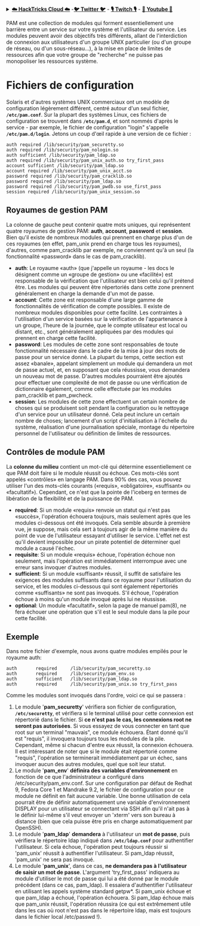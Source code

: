 <details>

<summary><a href="https://cloud.hacktricks.xyz/pentesting-cloud/pentesting-cloud-methodology"><strong>☁️ HackTricks Cloud ☁️</strong></a> -<a href="https://twitter.com/hacktricks_live"><strong>🐦 Twitter 🐦</strong></a> - <a href="https://www.twitch.tv/hacktricks_live/schedule"><strong>🎙️ Twitch 🎙️</strong></a> - <a href="https://www.youtube.com/@hacktricks_LIVE"><strong>🎥 Youtube 🎥</strong></a></summary>

- Travaillez-vous dans une entreprise de cybersécurité ? Voulez-vous voir votre entreprise annoncée dans HackTricks ? ou voulez-vous avoir accès à la dernière version de PEASS ou télécharger HackTricks en PDF ? Consultez les [**PLANS D'ABONNEMENT**](https://github.com/sponsors/carlospolop) !

- Découvrez [**The PEASS Family**](https://opensea.io/collection/the-peass-family), notre collection exclusive de [**NFTs**](https://opensea.io/collection/the-peass-family)

- Obtenez le [**swag officiel PEASS & HackTricks**](https://peass.creator-spring.com)

- **Rejoignez le** [**💬**](https://emojipedia.org/speech-balloon/) [**groupe Discord**](https://discord.gg/hRep4RUj7f) ou le [**groupe telegram**](https://t.me/peass) ou **suivez** moi sur **Twitter** [**🐦**](https://github.com/carlospolop/hacktricks/tree/7af18b62b3bdc423e11444677a6a73d4043511e9/\[https:/emojipedia.org/bird/README.md)[**@carlospolopm**](https://twitter.com/hacktricks_live)**.**

- **Partagez vos astuces de piratage en soumettant des PR au [repo hacktricks](https://github.com/carlospolop/hacktricks) et au [repo hacktricks-cloud](https://github.com/carlospolop/hacktricks-cloud)**.

</details>


PAM est une collection de modules qui forment essentiellement une barrière entre un service sur votre système et l'utilisateur du service. Les modules peuvent avoir des objectifs très différents, allant de l'interdiction de connexion aux utilisateurs d'un groupe UNIX particulier \(ou d'un groupe de réseau, ou d'un sous-réseau...\), à la mise en place de limites de ressources afin que votre groupe de "recherche" ne puisse pas monopoliser les ressources système.

# Fichiers de configuration

Solaris et d'autres systèmes UNIX commerciaux ont un modèle de configuration légèrement différent, centré autour d'un seul fichier, **`/etc/pam.conf`**. Sur la plupart des systèmes Linux, ces fichiers de configuration se trouvent dans **`/etc/pam.d`**, et sont nommés d'après le service - par exemple, le fichier de configuration "login" s'appelle **`/etc/pam.d/login`**. Jetons un coup d'œil rapide à une version de ce fichier :
```text
auth required /lib/security/pam_securetty.so
auth required /lib/security/pam_nologin.so
auth sufficient /lib/security/pam_ldap.so
auth required /lib/security/pam_unix_auth.so try_first_pass
account sufficient /lib/security/pam_ldap.so
account required /lib/security/pam_unix_acct.so
password required /lib/security/pam_cracklib.so
password required /lib/security/pam_ldap.so
password required /lib/security/pam_pwdb.so use_first_pass
session required /lib/security/pam_unix_session.so
```
## **Royaumes de gestion PAM**

La colonne de gauche peut contenir quatre mots uniques, qui représentent quatre royaumes de gestion PAM: **auth**, **account**, **password** et **session**. Bien qu'il existe de nombreux modules qui prennent en charge plus d'un de ces royaumes \(en effet, pam\_unix prend en charge tous les royaumes\), d'autres, comme pam\_cracklib par exemple, ne conviennent qu'à un seul \(la fonctionnalité «password» dans le cas de pam\_cracklib\).

* **auth**: Le royaume «auth» \(que j'appelle un royaume - les docs le désignent comme un «groupe de gestion» ou une «facilité»\) est responsable de la vérification que l'utilisateur est bien celui qu'il prétend être. Les modules qui peuvent être répertoriés dans cette zone prennent généralement en charge la demande d'un mot de passe.
* **account**: Cette zone est responsable d'une large gamme de fonctionnalités de vérification de compte possibles. Il existe de nombreux modules disponibles pour cette facilité. Les contraintes à l'utilisation d'un service basées sur la vérification de l'appartenance à un groupe, l'heure de la journée, que le compte utilisateur est local ou distant, etc., sont généralement appliquées par des modules qui prennent en charge cette facilité.
* **password**: Les modules de cette zone sont responsables de toute fonctionnalité nécessaire dans le cadre de la mise à jour des mots de passe pour un service donné. La plupart du temps, cette section est assez «banale», appelant simplement un module qui demandera un mot de passe actuel, et, en supposant que cela réussisse, vous demandera un nouveau mot de passe. D'autres modules pourraient être ajoutés pour effectuer une complexité de mot de passe ou une vérification de dictionnaire également, comme celle effectuée par les modules pam\_cracklib et pam\_pwcheck.
* **session**: Les modules de cette zone effectuent un certain nombre de choses qui se produisent soit pendant la configuration ou le nettoyage d'un service pour un utilisateur donné. Cela peut inclure un certain nombre de choses; lancement d'un script d'initialisation à l'échelle du système, réalisation d'une journalisation spéciale, montage du répertoire personnel de l'utilisateur ou définition de limites de ressources.

## **Contrôles de module PAM**

La **colonne du milieu** contient un mot-clé qui détermine essentiellement ce que PAM doit faire si le module réussit ou échoue. Ces mots-clés sont appelés «contrôles» en langage PAM. Dans 90% des cas, vous pouvez utiliser l'un des mots-clés courants \(«requis», «obligatoire», «suffisant» ou «facultatif»\). Cependant, ce n'est que la pointe de l'iceberg en termes de libération de la flexibilité et de la puissance de PAM.

* **required**: Si un module «requis» renvoie un statut qui n'est pas «succès», l'opération échouera toujours, mais seulement après que les modules ci-dessous ont été invoqués. Cela semble absurde à première vue, je suppose, mais cela sert à toujours agir de la même manière du point de vue de l'utilisateur essayant d'utiliser le service. L'effet net est qu'il devient impossible pour un pirate potentiel de déterminer quel module a causé l'échec.
* **requisite**: Si un module «requis» échoue, l'opération échoue non seulement, mais l'opération est immédiatement interrompue avec une erreur sans invoquer d'autres modules.
* **sufficient**: Si un module «suffisant» réussit, il suffit de satisfaire les exigences des modules suffisants dans ce royaume pour l'utilisation du service, et les modules ci-dessous qui sont également répertoriés comme «suffisants» ne sont pas invoqués. S'il échoue, l'opération échoue à moins qu'un module invoqué après lui ne réussisse.
* **optional**: Un module «facultatif», selon la page de manuel pam\(8\), ne fera échouer une opération que s'il est le seul module dans la pile pour cette facilité.

## Exemple

Dans notre fichier d'exemple, nous avons quatre modules empilés pour le royaume auth:
```text
auth       required     /lib/security/pam_securetty.so
auth       required     /lib/security/pam_env.so
auth       sufficient   /lib/security/pam_ldap.so
auth       required     /lib/security/pam_unix.so try_first_pass
```
Comme les modules sont invoqués dans l'ordre, voici ce qui se passera :

1. Le module '**pam_securetty**' vérifiera son fichier de configuration, **`/etc/securetty`**, et vérifiera si le terminal utilisé pour cette connexion est répertorié dans le fichier. Si **ce n'est pas le cas, les connexions root ne seront pas autorisées**. Si vous essayez de vous connecter en tant que root sur un terminal "mauvais", ce module échouera. Étant donné qu'il est "requis", il invoquera toujours tous les modules de la pile. Cependant, même si chacun d'entre eux réussit, la connexion échouera. Il est intéressant de noter que si le module était répertorié comme "requis", l'opération se terminerait immédiatement par un échec, sans invoquer aucun des autres modules, quel que soit leur statut.
2. Le module '**pam_env**' **définira des variables d'environnement** en fonction de ce que l'administrateur a configuré dans /etc/security/pam_env.conf. Sur une configuration par défaut de Redhat 9, Fedora Core 1 et Mandrake 9.2, le fichier de configuration pour ce module ne définit en fait aucune variable. Une bonne utilisation de cela pourrait être de définir automatiquement une variable d'environnement DISPLAY pour un utilisateur se connectant via SSH afin qu'il n'ait pas à le définir lui-même s'il veut envoyer un 'xterm' vers son bureau à distance (bien que cela puisse être pris en charge automatiquement par OpenSSH).
3. Le module '**pam_ldap**' **demandera** à l'utilisateur un **mot de passe**, puis vérifiera le répertoire ldap indiqué dans **`/etc/ldap.conf`** pour authentifier l'utilisateur. Si cela échoue, l'opération peut toujours réussir si 'pam_unix' réussit à authentifier l'utilisateur. Si pam_ldap réussit, 'pam_unix' ne sera pas invoqué.
4. Le module '**pam_unix**', dans ce cas, **ne demandera pas à l'utilisateur de saisir un mot de passe**. L'argument 'try_first_pass' indiquera au module d'utiliser le mot de passe qui lui a été donné par le module précédent (dans ce cas, pam_ldap). Il essaiera d'authentifier l'utilisateur en utilisant les appels système standard getpw\*. Si pam_unix échoue et que pam_ldap a échoué, l'opération échouera. Si pam_ldap échoue mais que pam_unix réussit, l'opération réussira (ce qui est extrêmement utile dans les cas où root n'est pas dans le répertoire ldap, mais est toujours dans le fichier local /etc/passwd !).
